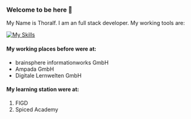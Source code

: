### Welcome to be here 👋

My Name is Thoralf. I am an full stack developer. My working tools are:

[![My Skills](https://skillicons.dev/icons?i=html,css,js,react,ts,nodejs,nextjs,git,github,gitlab,linux,vscode,vercel,figma,bash&perline=8)](https://skillicons.dev)

#### My working places before were at:
- brainsphere informationworks GmbH
- Ampada GmbH
- Digitale Lernwelten GmbH

#### My learning station were at:

1. FIGD
2. Spiced Academy 


